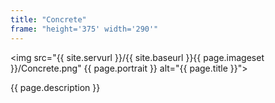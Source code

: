 ```yaml
---
title: "Concrete"
frame: "height='375' width='290'"
---
```

<img src="{{ site.servurl }}/{{ site.baseurl }}{{ page.imageset }}/Concrete.png" {{ page.portrait }} alt="{{ page.title }}">
<div>
  {{ page.description }}
</div>
